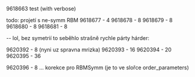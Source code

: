 9618663 test (with verbose)

todo:
projetí s ne-symm RBM
9618677 - 4
9618678 - 8
9618679 - 8
9618680 - 8
9618681 - 8

-- lol, bez symetrií to seběhlo strašně rychle
párty hárder:

9620392 - 8 (nyni uz spravna mrizka)
9620393 - 16
9620394 - 20
9620395 - 36

9620396 - 8 ... korekce pro RBMSymm (je to ve slořce order_parameters) 